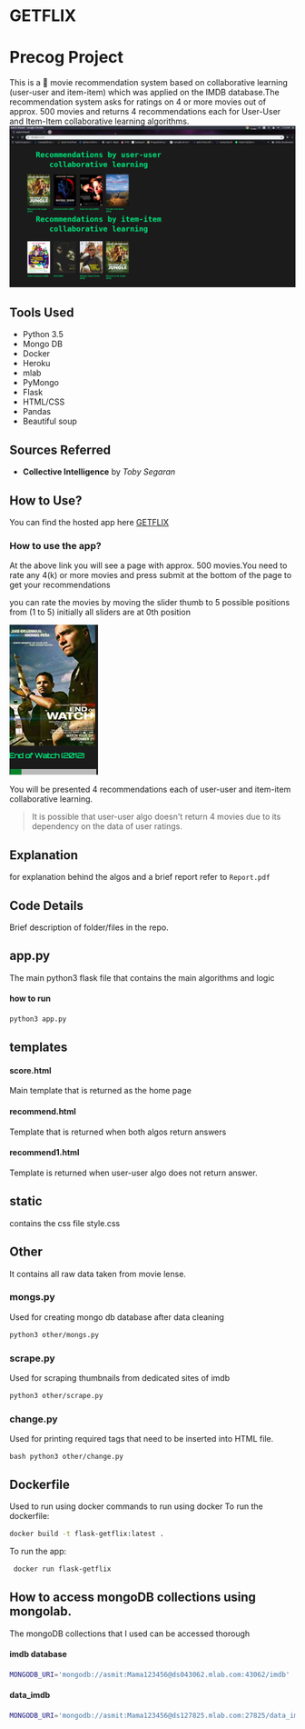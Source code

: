 # GETFLIX
# Precog Project
This is a :movie_camera: movie recommendation system based on collaborative learning (user-user and item-item) which was applied on the IMDB 
database.The recommendation system asks for ratings on 4 or more movies out of approx. 500 movies and returns 4 recommendations each
for User-User and Item-Item collaborative learning algorithms.
![alt text](https://raw.githubusercontent.com/asmitks/images/master/a.png)

## Tools Used
- Python 3.5
- Mongo DB
- Docker
- Heroku
- mlab
- PyMongo
- Flask
- HTML/CSS
- Pandas
- Beautiful soup


## Sources Referred
- **Collective Intelligence** by *Toby Segaran* 

## How to Use?

You can find the hosted app here [GETFLIX](https://get1flix.herokuapp.com/)

### How to use the app?

At the above link you will see a page with approx. 500 movies.You need to rate any 4(k) or more movies and press submit at the bottom of the page 
to get your recommendations

you can rate the movies by moving the slider thumb to 5 possible positions from (1 to 5) initially all sliders are at 0th position

        
      
![alt text](https://raw.githubusercontent.com/asmitks/images/master/123.png)


You will be presented 4 recommendations each of user-user and item-item collaborative learning.
> It is possible that user-user algo doesn't return 4 movies due to its dependency on the data of user ratings.

## Explanation
for explanation behind the algos and a brief report refer to `Report.pdf`

## Code Details
Brief description of folder/files in the repo.

## app.py
The main python3 flask file that contains the main algorithms and logic
#### how to run
```bash
python3 app.py 
```
## templates
#### score.html
Main template that is returned as the home page
#### recommend.html
Template that is returned when both algos return answers
#### recommend1.html
Template is returned when user-user algo does not return answer.
## static
contains the css file style.css
## Other
It contains all raw data taken from movie lense.
### mongs.py
Used for creating mongo db database after data cleaning 
``` bash 
python3 other/mongs.py
```
### scrape.py
Used for scraping thumbnails from dedicated sites of imdb
```bash 
python3 other/scrape.py
```
### change.py
Used for printing required tags that need to be inserted into HTML file.
```
bash python3 other/change.py
```
## Dockerfile
Used to run using docker
commands to run using docker
To run the dockerfile:
```bash 
docker build -t flask-getflix:latest .
```
To run the app:
```bash 
 docker run flask-getflix
```
## How to access mongoDB collections using mongolab.
The mongoDB collections that I used can be accessed thorough 
#### imdb database
``` bash
MONGODB_URI='mongodb://asmit:Mama123456@ds043062.mlab.com:43062/imdb'
```
#### data_imdb
``` bash
MONGODB_URI='mongodb://asmit:Mama123456@ds127825.mlab.com:27825/data_imdb'
```

